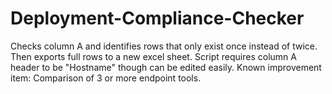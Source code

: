 # Deployment-Compliance-Checker
Checks column A and identifies rows that only exist once instead of twice. 
Then exports full rows to a new excel sheet. 
Script requires column A header to be "Hostname" though can be edited easily. 
Known improvement item: Comparison of 3 or more endpoint tools. 
